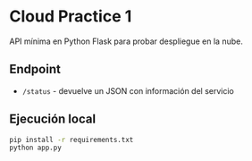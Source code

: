 # Cloud Practice 1
API mínima en Python Flask para probar despliegue en la nube.

## Endpoint
- `/status` - devuelve un JSON con información del servicio

## Ejecución local
```bash
pip install -r requirements.txt
python app.py
